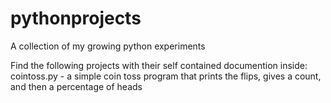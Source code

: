 # pythonprojects
A collection of my growing python experiments

Find the following projects with their self contained documention inside:
cointoss.py		- a simple coin toss program that prints the flips, gives a count, and then a percentage of heads
